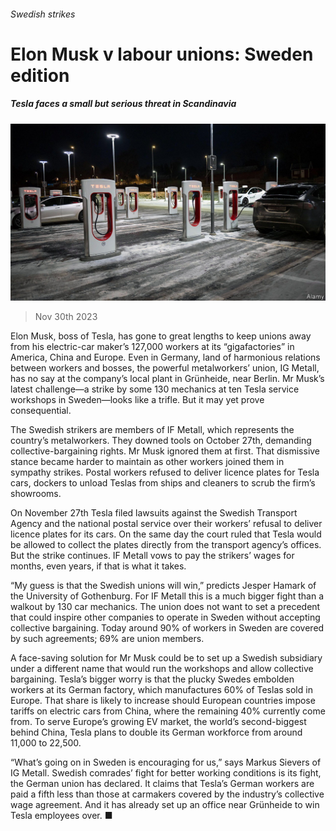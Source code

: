 ###### Swedish strikes

# Elon Musk v labour unions: Sweden edition 

##### Tesla faces a small but serious threat in Scandinavia 

![image](images/20231202_WBP502.jpg) 

> Nov 30th 2023 

Elon Musk, boss of Tesla, has gone to great lengths to keep unions away from his electric-car maker’s 127,000 workers at its “gigafactories” in America, China and Europe. Even in Germany, land of harmonious relations between workers and bosses, the powerful metalworkers’ union, IG Metall, has no say at the company’s local plant in Grünheide, near Berlin. Mr Musk’s latest challenge—a strike by some 130 mechanics at ten Tesla service workshops in Sweden—looks like a trifle. But it may yet prove consequential.

The Swedish strikers are members of IF Metall, which represents the country’s metalworkers. They downed tools on October 27th, demanding collective-bargaining rights. Mr Musk ignored them at first. That dismissive stance became harder to maintain as other workers joined them in sympathy strikes. Postal workers refused to deliver licence plates for Tesla cars, dockers to unload Teslas from ships and cleaners to scrub the firm’s showrooms. 

On November 27th Tesla filed lawsuits against the Swedish Transport Agency and the national postal service over their workers’ refusal to deliver licence plates for its cars. On the same day the court ruled that Tesla would be allowed to collect the plates directly from the transport agency’s offices. But the strike continues. IF Metall vows to pay the strikers’ wages for months, even years, if that is what it takes.

“My guess is that the Swedish unions will win,” predicts Jesper Hamark of the University of Gothenburg. For IF Metall this is a much bigger fight than a walkout by 130 car mechanics. The union does not want to set a precedent that could inspire other companies to operate in Sweden without accepting collective bargaining. Today around 90% of workers in Sweden are covered by such agreements; 69% are union members.

A face-saving solution for Mr Musk could be to set up a Swedish subsidiary under a different name that would run the workshops and allow collective bargaining. Tesla’s bigger worry is that the plucky Swedes embolden workers at its German factory, which manufactures 60% of Teslas sold in Europe. That share is likely to increase should European countries impose tariffs on electric cars from China, where the remaining 40% currently come from. To serve Europe’s growing EV market, the world’s second-biggest behind China, Tesla plans to double its German workforce from around 11,000 to 22,500. 

“What’s going on in Sweden is encouraging for us,” says Markus Sievers of IG Metall. Swedish comrades’ fight for better working conditions is its fight, the German union has declared. It claims that Tesla’s German workers are paid a fifth less than those at carmakers covered by the industry’s collective wage agreement. And it has already set up an office near Grünheide to win Tesla employees over. ■


